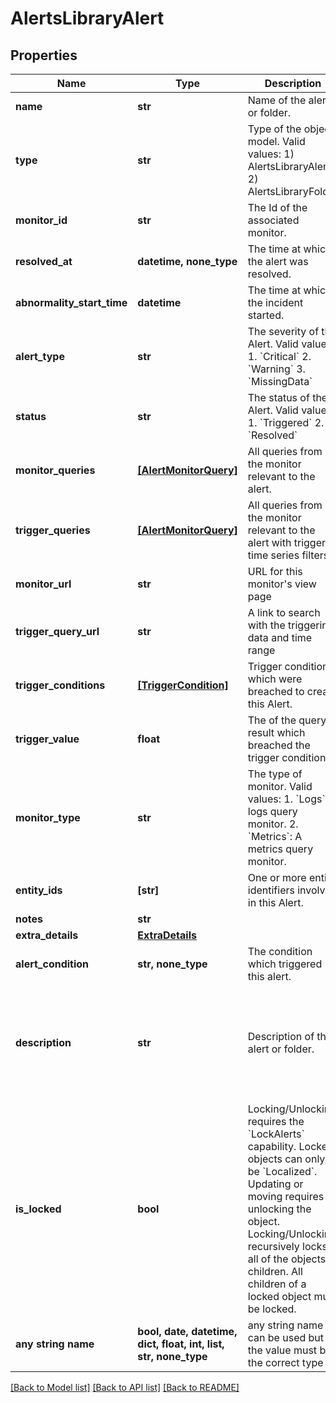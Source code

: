 # AlertsLibraryAlert


## Properties
Name | Type | Description | Notes
------------ | ------------- | ------------- | -------------
**name** | **str** | Name of the alert or folder. | 
**type** | **str** | Type of the object model. Valid values:   1) AlertsLibraryAlert   2) AlertsLibraryFolder | 
**monitor_id** | **str** | The Id of the associated monitor. | [optional] 
**resolved_at** | **datetime, none_type** | The time at which the alert was resolved. | [optional] 
**abnormality_start_time** | **datetime** | The time at which the incident started. | [optional] 
**alert_type** | **str** | The severity of the Alert. Valid values:   1. &#x60;Critical&#x60;   2. &#x60;Warning&#x60;   3. &#x60;MissingData&#x60; | [optional] 
**status** | **str** | The status of the Alert. Valid values:   1. &#x60;Triggered&#x60;   2. &#x60;Resolved&#x60; | [optional] 
**monitor_queries** | [**[AlertMonitorQuery]**](AlertMonitorQuery.md) | All queries from the monitor relevant to the alert. | [optional] 
**trigger_queries** | [**[AlertMonitorQuery]**](AlertMonitorQuery.md) | All queries from the monitor relevant to the alert with triggered time series filters. | [optional] 
**monitor_url** | **str** | URL for this monitor&#39;s view page | [optional] 
**trigger_query_url** | **str** | A link to search with the triggering data and time range | [optional] 
**trigger_conditions** | [**[TriggerCondition]**](TriggerCondition.md) | Trigger conditions which were breached to create this Alert. | [optional] 
**trigger_value** | **float** | The of the query result which breached the trigger condition. | [optional] 
**monitor_type** | **str** | The type of monitor. Valid values:   1. &#x60;Logs&#x60;: A logs query monitor.   2. &#x60;Metrics&#x60;: A metrics query monitor. | [optional] 
**entity_ids** | **[str]** | One or more entity identifiers involved in this Alert. | [optional] 
**notes** | **str** |  | [optional] 
**extra_details** | [**ExtraDetails**](ExtraDetails.md) |  | [optional] 
**alert_condition** | **str, none_type** | The condition which triggered this alert. | [optional] 
**description** | **str** | Description of the alert or folder. | [optional]  if omitted the server will use the default value of ""
**is_locked** | **bool** | Locking/Unlocking requires the &#x60;LockAlerts&#x60; capability. Locked objects can only be &#x60;Localized&#x60;. Updating or moving requires unlocking the object. Locking/Unlocking recursively locks all of the objects children. All children of a locked object must be locked. | [optional]  if omitted the server will use the default value of False
**any string name** | **bool, date, datetime, dict, float, int, list, str, none_type** | any string name can be used but the value must be the correct type | [optional]

[[Back to Model list]](../README.md#documentation-for-models) [[Back to API list]](../README.md#documentation-for-api-endpoints) [[Back to README]](../README.md)


